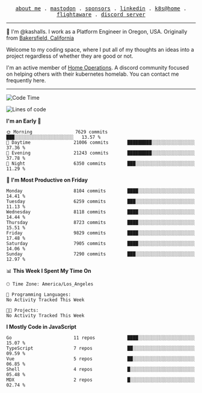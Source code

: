 <p align="center">
  <samp>
    <a href="https://jordanjones.org/">about me</a> .
    <a rel="me" href="https://mastodon.social/@kashall">mastodon</a> .
    <a href="https://github.com/sponsors/kashalls">sponsors</a> .
    <a href="https://linkedin.com/in/jordpjones">linkedin</a> .
    <a href="https://github.com/kashalls/home-cluster">k8s@home</a> .
    <a href="https://flightaware.com/adsb/stats/user/kashalls">flightaware</a> .
    <a href="https://discord.gg/V2WrCfqba9">discord server</a>
  </samp>
</p>

----------------------------------------------------------------

:wave: I'm @kashalls. I work as a Platform Engineer in Oregon, USA. Originally from [Bakersfield, California](https://maps.app.goo.gl/QQMtywTWghpXB6Tu6)

Welcome to my coding space, where I put all of my thoughts an ideas into a project regardless of whether they are good or not.

I'm an active member of [Home Operations](https://discord.gg/home-operations). A discord community focused on helping others with their kubernetes homelab. You can contact me frequently here.

----------------------------------------------------------------
<!--START_SECTION:waka-->
![Code Time](http://img.shields.io/badge/Code%20Time-2%2C484%20hrs%2039%20mins-blue)

![Lines of code](https://img.shields.io/badge/From%20Hello%20World%20I%27ve%20Written-8.5%20million%20lines%20of%20code-blue)

**I'm an Early 🐤** 

```text
🌞 Morning                7629 commits        ███░░░░░░░░░░░░░░░░░░░░░░   13.57 % 
🌆 Daytime                21006 commits       █████████░░░░░░░░░░░░░░░░   37.36 % 
🌃 Evening                21243 commits       █████████░░░░░░░░░░░░░░░░   37.78 % 
🌙 Night                  6350 commits        ███░░░░░░░░░░░░░░░░░░░░░░   11.29 % 
```
📅 **I'm Most Productive on Friday** 

```text
Monday                   8104 commits        ████░░░░░░░░░░░░░░░░░░░░░   14.41 % 
Tuesday                  6259 commits        ███░░░░░░░░░░░░░░░░░░░░░░   11.13 % 
Wednesday                8118 commits        ████░░░░░░░░░░░░░░░░░░░░░   14.44 % 
Thursday                 8723 commits        ████░░░░░░░░░░░░░░░░░░░░░   15.51 % 
Friday                   9829 commits        ████░░░░░░░░░░░░░░░░░░░░░   17.48 % 
Saturday                 7905 commits        ████░░░░░░░░░░░░░░░░░░░░░   14.06 % 
Sunday                   7290 commits        ███░░░░░░░░░░░░░░░░░░░░░░   12.97 % 
```


📊 **This Week I Spent My Time On** 

```text
🕑︎ Time Zone: America/Los_Angeles

💬 Programming Languages: 
No Activity Tracked This Week

🐱‍💻 Projects: 
No Activity Tracked This Week
```

**I Mostly Code in JavaScript** 

```text
Go                       11 repos            ████░░░░░░░░░░░░░░░░░░░░░   15.07 % 
TypeScript               7 repos             ██░░░░░░░░░░░░░░░░░░░░░░░   09.59 % 
Vue                      5 repos             ██░░░░░░░░░░░░░░░░░░░░░░░   06.85 % 
Shell                    4 repos             █░░░░░░░░░░░░░░░░░░░░░░░░   05.48 % 
MDX                      2 repos             █░░░░░░░░░░░░░░░░░░░░░░░░   02.74 % 
```




<!--END_SECTION:waka-->

